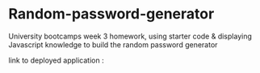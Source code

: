 # Random-password-generator
University bootcamps week 3 homework, using starter code &amp; displaying Javascript knowledge to build the random password generator

link to deployed application : 
